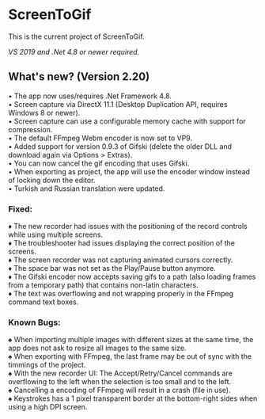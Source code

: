 ﻿# ScreenToGif  

This is the current project of ScreenToGif.  

_VS 2019 and .Net 4.8 or newer required._


## What's new? (Version 2.20)

• The app now uses/requires .Net Framework 4.8.  
• Screen capture via DirectX 11.1 (Desktop Duplication API, requires Windows 8 or newer).   
• Screen capture can use a configurable memory cache with support for compression.  
• The default FFmpeg Webm encoder is now set to VP9.  
• Added support for version 0.9.3 of Gifski (delete the older DLL and download again via Options > Extras).  
• You can now cancel the gif encoding that uses Gifski.  
• When exporting as project, the app will use the encoder window instead of locking down the editor.  
• Turkish and Russian translation were updated.  

### Fixed:

♦ The new recorder had issues with the positioning of the record controls while using multiple screens.  
♦ The troubleshooter had issues displaying the correct position of the screens.  
♦ The screen recorder was not capturing animated cursors correctly.  
♦ The space bar was not set as the Play/Pause button anymore.  
♦ The Gifski encoder now accepts saving gifs to a path (also loading frames from a temporary path) that contains non-latin characters.  
♦ The text was overflowing and not wrapping properly in the FFmpeg command text boxes.  

### Known Bugs:

♠ When importing multiple images with different sizes at the same time, the app does not ask to resize all images to the same size.   
♠ When exporting with FFmpeg, the last frame may be out of sync with the timmings of the project.  
♠ With the new recorder UI: The Accept/Retry/Cancel commands are overflowing to the left when the selection is too small and to the left.  
♠ Cancelling a encoding of FFmpeg will result in a crash (file in use).  
♠ Keystrokes has a 1 pixel transparent border at the bottom-right sides when using a high DPI screen.  